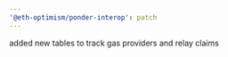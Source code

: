 ```yaml
---
'@eth-optimism/ponder-interop': patch
---
```


added new tables to track gas providers and relay claims
